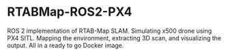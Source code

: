 # RTABMap-ROS2-PX4
ROS 2 implementation of RTAB-Map SLAM. Simulating x500 drone using PX4 SITL. Mapping the environment, extracting 3D scan, and visualizing the output. All in a ready to go Docker image.
